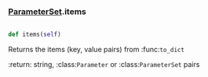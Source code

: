 ### [ParameterSet](ParameterSet.md).items

```py

def items(self)

```



Returns the items (key, value pairs) from :func:`to_dict`

:return: string, :class:`Parameter` or :class:`ParameterSet` pairs

